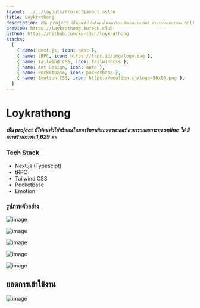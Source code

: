 ```yaml
---
layout: ../../layouts/ProjectLayout.astro
title: Loykrathong
description: เป็น project ที่ให้คนทั่วไปหรือคนในมหาวิทยาลัยเกษตรศาสตร์ สามารถลอยกระทง online ได้ มีการสร้างกระทง 1,629 คน
preview: https://loykrathong.kutech.club
github: https://github.com/ku-t3ch/loykrathong
stacks:
  [
    { name: Next.js, icon: next },
    { name: tRPC, icon: https://trpc.io/img/logo.svg },
    { name: Tailwind CSS, icon: tailwindcss },
    { name: Ant Design, icon: antd },
    { name: Pocketbase, icon: pocketbase },
    { name: Emotion CSS, icon: https://emotion.sh/logo-96x96.png },
  ]
---
```


# Loykrathong

##### เป็น project ที่ให้คนทั่วไปหรือคนในมหาวิทยาลัยเกษตรศาสตร์ สามารถลอยกระทง online ได้ มีการสร้างกระทง 1,629 คน

### Tech Stack
- Next.js (Typescipt)
- tRPC
- Tailwind CSS
- Pocketbase
- Emotion

### รูปภาพตัวอย่าง

![image](/image/projects/loykrathong/01.webp)

![image](/image/projects/loykrathong/02.webp)

![image](/image/projects/loykrathong/03.webp)

![image](/image/projects/loykrathong/04.webp)

![image](/image/projects/loykrathong/05.webp)

## ยอดการเข้าใช้งาน

![image](/image/projects/loykrathong/06.webp)